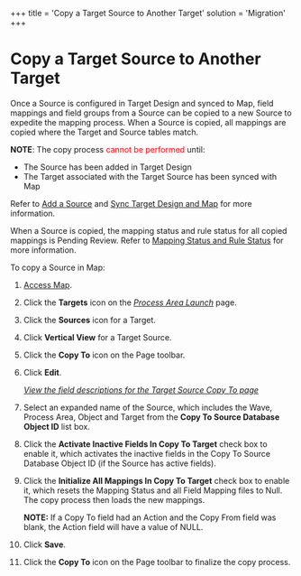 +++
title = 'Copy a Target Source to Another Target'
solution = 'Migration'
+++

# Copy a Target Source to Another Target

Once a Source is configured in Target Design and synced to Map, field
mappings and field groups from a Source can be copied to a new Source to
expedite the mapping process. When a Source is copied, all mappings are
copied where the Target and Source tables match.

**NOTE**: The copy process <span style="color: #ff0000;">cannot be
performed</span> until:

  - The Source has been added in Target Design
  - The Target associated with the Target Source has been synced with
    Map

Refer to [Add a
Source](../../Design/Use_Cases/Assign_a_Source_to_a_Target) and
[Sync Target Design and
Map](../../Design/Use_Cases/Sync_Map_and_Target_Design_TD) for more
information.

When a Source is copied, the mapping status and rule status for all
copied mappings is Pending Review. Refer to [Mapping Status and Rule
Status](Mapping_Status_and_Rule_Status) for more information.

To copy a Source in Map:

1.  [Access Map](../Config/Access_Map).

2.  Click the <span style="font-weight: bold;">Targets</span> icon on
    the *[Process Area
    Launch](../Page_Desc/Process_Area_Launch_map)* page.

3.  Click the <span style="font-weight: bold;">Sources</span> icon for a
    Target.

4.  Click **Vertical View** for a Target Source.

5.  Click the **Copy To** icon on the Page toolbar.

6.  Click **Edit**.
    
    [*View the field descriptions for the Target Source Copy To
    page*](../Page_Desc/Target_Source_Copy_To)

7.  Select an expanded name of the Source, which includes the Wave,
    Process Area, Object and Target from the **Copy To Source Database
    Object ID** list box.

8.  Click the **Activate Inactive Fields In Copy To Target** check box
    to enable it, which activates the inactive fields in the Copy To
    Source Database Object ID (if the Source has active fields).

9.  Click the **Initialize All Mappings In Copy To Target** check box to
    enable it, which resets the Mapping Status and all Field Mapping
    files to Null. The copy process then loads the new mappings.
    
    **NOTE:** If a Copy To field had an Action and the Copy From field
    was blank, the Action field will have a value of NULL.

10. Click **Save**.

11. Click the **Copy To** icon on the Page toolbar to finalize the copy
    process.
